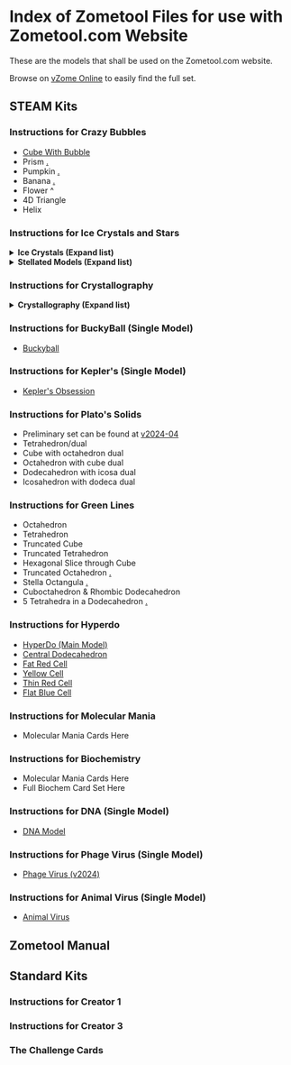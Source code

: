 


# Index of Zometool Files for use with Zometool.com Website
These are the models that shall be used on the Zometool.com website. 

Browse on [vZome Online](https://www.vzome.com/app/browser/?user=zometool) to easily find the full set. 

## STEAM Kits

### Instructions for Crazy Bubbles
 - [Cube With Bubble](./2025/03/11/19-49-58-637Z-PRJ-BUB-1-Hypercube-Wand-+bubble/)
 - Prism [.](./2024/04/28/22-51-52-Prism/)
 - Pumpkin [.](./2024/04/)
 - Banana [.](./2024/04/30/)
 - Flower ^
 - 4D Triangle
 - Helix
 <!-- Other demo models -->

### Instructions for Ice Crystals and Stars
  <details>
    <summary>
      <h4> Ice Crystals (Expand list) </h4>
    </summary>
  </details> 

  <details>
    <summary>
      <h4> Stellated Models (Expand list) </h4>
    </summary>
  </details> 


### Instructions for Crystallography 
  <details>
    <summary>
      <h4> Crystallography (Expand list) </h4>
    </summary>
  </details> 

### Instructions for BuckyBall (Single Model)
  - [Buckyball](./2025/03/12/00-06-46-755Z-PRJ-BUK-Buckyball/)

### Instructions for Kepler's (Single Model)
  - [Kepler's Obsession](./2025/03/11/21-45-49-506Z-PRJ-KPK-Kepler's-Obsession/)

### Instructions for Plato's Solids
  - Preliminary set can be found at [v2024-04](./2024/04/28/)
  - Tetrahedron/dual
  - Cube with octahedron dual
  - Octahedron with cube dual
  - Dodecahedron with icosa dual
  - Icosahedron with dodeca dual

### Instructions for Green Lines
  - Octahedron
  - Tetrahedron
  - Truncated Cube
  - Truncated Tetrahedron
  - Hexagonal Slice through Cube
  - Truncated Octahedron [.](./2024/04/26/16-22-53-TruncatedOctahedron/)
  - Stella Octangula [.](./2024/04/26/16-21-28-StellaOctangula/)
  - Cuboctahedron & Rhombic Dodecahedron
  - 5 Tetrahedra in a Dodecahedron [.](./2024/04/26/16-16-20-5Tetras/)<!-- File only showing finished -->

### Instructions for Hyperdo 
  - [HyperDo (Main Model)](./2025/03/07/19-49-23-582Z-PRJ-HYP-Model-1-HyperDo-Detailed---LC/)
  - [Central Dodecahedron](./2025/03/05/07-45-57-752Z-PRJ-HYP-Dodeca-by-Y1s/)
   - [Fat Red Cell](./2025/03/06/23-46-37-540Z-PRJ-HYP-model3-Fat-Red-Cell/)
  - [Yellow Cell](./2025/03/07/19-57-32-060Z-PRJ-HYP-Model-4-YellowCell/)
  - [Thin Red Cell](./2025/03/07/20-04-38-696Z-PRJ-HYP-Model-5-Thin-Red-Cell/)
  - [Flat Blue Cell](./2025/03/07/20-06-20-978Z-PRJ-HYP-Model-6-Blue-Flat-Cell/)

### Instructions for Molecular Mania
  - Molecular Mania Cards Here

### Instructions for Biochemistry
  - Molecular Mania Cards Here
  - Full Biochem Card Set Here

### Instructions for DNA (Single Model)
  - [DNA Model](./2025/03/05/09-13-20-424Z-PRJ-DNA-mod1/)

### Instructions for Phage Virus (Single Model)
  - [Phage Virus (v2024)](./2024/05/09/13-16-00-Phage/)

### Instructions for Animal Virus (Single Model)
  - [Animal Virus](./2025/03/07/22-37-59-240Z-PRJ-VIR-Animal-Virus-1/)
  <!-- - [Animal Virus (No shadow scenes)](./2025/03/07/22-41-00-749Z-PRJ-VIR-Animal-Virus-2/) -->




## Zometool Manual

## Standard Kits
### Instructions for Creator 1
### Instructions for Creator 3
### The Challenge Cards


 <!-- If we want to use expanding lists -->
<style>
  summary > * {
          display: inline
        }
</style>

<!-- 
<details open>
<summary>
 <h3> Instructions for Crystallography </h3>
</summary>
</details> 
-->
